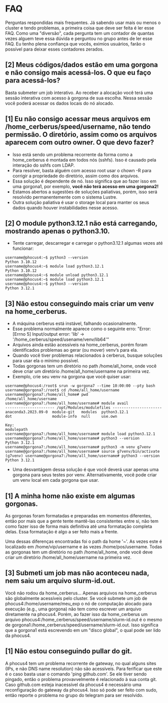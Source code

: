 # FAQ

Perguntas respondidas mais frequentes. Já sabendo usar mais ou menos o cluster e tendo problemas, a primeira coisa que deve ser feita é ler esse FAQ. Como uma "diversão", cada pergunta tem um contador de quantas vezes alguem teve essa dúvida e perguntou no grupo antes de ler esse FAQ. Eu tenho plena confiança que vocês, eximios usuários, farão o possível para deixar esses contadores zerados.

## [2] Meus códigos/dados estão em uma gorgona e não consigo mais acessá-los. O que eu faço para acessá-los?
Basta submeter um job interativo. Ao receber a alocação você terá uma sessão interativa com acesso à gorgona de sua escolha. Nessa sessão você poderá acessar os dados locais do nó alocado.

## [1] Eu não consigo acessar meus arquivos em /home_cerberus/speed/username, não tendo permissão. O diretório, assim como os arquivos aparecem com outro owner. O que devo fazer?
 - Isso está sendo um problema recorrente da forma como a home_cerberus é montada em todos nós (sshfs). Isso é causado pela interação do sshfs com LDAP.
 - Para resolver, basta alguém com acesso root usar o chown -R para corrigir a propriedade do diretório, assim como dos arquivos.
 - Essa solução é dependente de nó. Isso significa que ao fazer isso em uma gorgona1, por exemplo, **você não terá acesso em uma gorgona2!**
 - Estamos abertos a sugestões de soluções paliativas, porém, isso será resolvido permanentemente com o sistema Lustre.
 - Outra solução paliativa é usar o storage local para manter os seus dados quando houver instabilidades nesse acesso.

## [2] O module python3.12.1 não está carregando, mostrando apenas o python3.10.
 - Tente carregar, descarregar e carregar o python3.12.1 algumas vezes até funcionar:

```command
username@phocus4:~$ python3 --version
Python 3.10.12
username@phocus4:~$ module load python3.12.1
Python 3.10.12
username@phocus4:~$ module unload python3.12.1
username@phocus4:~$ module load python3.12.1
username@phocus4:~$ python3 --version
Python 3.12.1
```

## [3] Não estou conseguindo mais criar um venv na home_cerberus.
 - A máquina cerberus está instável, falhando ocasionalmente.
 - Esse problema normalmente aparece como o seguinte erro: "Error: [Errno 5] Input/output error: 'lib' -> '/home_cerberus/speed/usename/venv/lib64'"
 - Arquivos ainda estão acessíveis na home_cerberus, porém foram identificados problemas ao gerar (ou mover) venv’s para ela.
 - Quando você tiver problemas relacionados à cerberus, busque soluções para usar ela o mínimo possível.
 - Todas gorgonas tem um diretório no path /home/all_home, onde você deve criar um diretório /home/all_home/username na primeira vez.
 - Exemplo, crie seu venv na gorgona que você quiser usar:

```command
username@phocus4:/root$ srun -w gorgona7 --time 10:00:00 --pty bash
username@gorgona7:/root$ cd /home/all_home/username
username@gorgona7:/home/all_home# pwd
/home/all_home/username
username@gorgona7:/home/all_home/username# module avail
---------------------- /opt/Modules/modulefiles ----------------------
anaconda3.2023.09-0  module-git   modules  python3.12.1  
dot                  module-info  null     use.own       

Key:
modulepath  
username@gorgona7:/home/all_home/username# module load python3.12.1
username@gorgona7:/home/all_home/username# python3 --version
Python 3.12.1
username@gorgona7:/home/all_home/username# python3 -m venv g7venv
username@gorgona7:/home/all_home/username# source g7venv/bin/activate
(g7venv) username@gorgona7:/home/all_home/username# python3 --version
Python 3.12.1
```
 - Uma desvantágem dessa solução é que você deverá usar apenas uma gorgona para seus testes por venv. Alternativamente, você pode criar um venv local em cada gorgona que usar.

## [1] A minha home não existe em algumas gorgonas.
As gorgonas foram formatadas e preparadas em momentos diferentes, então por mais que a gente tente mantê-las consistentes entre si, não tem como fazer isso de forma mais definitiva até uma formatação completa delas. Essa formatação é algo a ser feito mais a frente.

Uma dessas diferenças encontradas foi o path da home '~'. As vezes este é localizado em /home/vip/username e às vezes /home/pos/username. Todas as gorgonas tem um diretório no path /home/all_home, onde você deve criar um diretório /home/all_home/username na primeira vez.

## [3] Submeti um job mas não aconteceu nada, nem saiu um arquivo slurm-id.out.
Você não rodou da home_cerberus...
Apenas arquivos na home_cerberus são globalmente acessíveis pelo cluster. Se você submete um job de phocus4:/home/username/meu_exp o nó de computação alocado para execução (e.g., uma gorgona) não tem como escrever um arquivo diretamente na phocus4. Porém, ao fazer isso da home_cerberus um arquivo phocus4:/home_cerberus/speed/username/slurm-id.out é o mesmo de gorgona1:/home_cerberus/speed/username/slurm-id.out. Isso significa que a gorgona1 está escrevendo em um "disco global", o qual pode ser lido da phocus4.

## [1] Não estou conseguindo pullar do git.
A phocus4 tem um problema recorrente de gateway, no qual alguns sites (IPs, e não DNS name resolution) não são acessíveis. Para ferificar que este é o caso basta usar o comando 'ping github.com'. Se ele tiver sendo pingado, então o problema provavvelmente é relacionado à sua conta git. Caso github.com esteja inacessível da phocus4 é necessário uma reconfiguração do gateway da phocus4. Isso só pode ser feito com sudo, então reporte o problema no grupo do telegram para ser resolvido.
